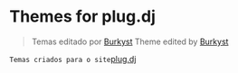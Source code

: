 # Themes for plug.dj
> Temas editado por [Burkyst](https://plug.dj/@/burkyst)
> Theme edited by [Burkyst](https://plug.dj/@/burkyst)

```Temas criados para o site```[plug.dj](https://plug.dj)
